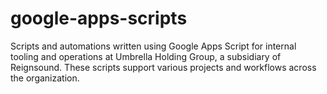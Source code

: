 # google-apps-scripts
Scripts and automations written using Google Apps Script for internal tooling and operations at Umbrella Holding Group, a subsidiary of Reignsound. These scripts support various projects and workflows across the organization.
